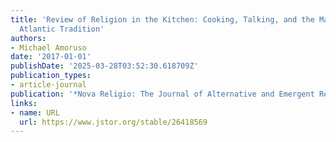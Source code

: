 ```yaml
---
title: 'Review of Religion in the Kitchen: Cooking, Talking, and the Making of Black
  Atlantic Tradition'
authors:
- Michael Amoruso
date: '2017-01-01'
publishDate: '2025-03-28T03:52:30.618709Z'
publication_types:
- article-journal
publication: '*Nova Religio: The Journal of Alternative and Emergent Religions*'
links:
- name: URL
  url: https://www.jstor.org/stable/26418569
---
```

